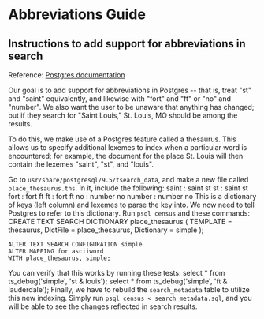 # Abbreviations Guide
## Instructions to add support for abbreviations in search
Reference: [Postgres documentation](https://www.postgresql.org/docs/current/static/textsearch-dictionaries.html)

Our goal is to add support for abbreviations in Postgres -- that is, treat "st" and "saint" equivalently, and likewise with "fort" and "ft" or "no" and "number". We also want the user to be unaware that anything has changed; but if they search for "Saint Louis," St. Louis, MO should be among the results.

To do this, we make use of a Postgres feature called a thesaurus. This allows us to specify additional lexemes to index when a particular word is encountered; for example, the document for the place St. Louis will then contain the lexemes "saint", "st", and "louis".

Go to `usr/share/postgresql/9.5/tsearch_data`, and make a new file called `place_thesaurus.ths`. In it, include the following:
    saint : saint st
    st : saint st
    fort : fort ft 
    ft : fort ft
    no : number no
    number : number no
This is a dictionary of keys (left column) and lexemes to parse the key into. We now need to tell Postgres to refer to this dictionary. Run `psql census` and these commands:
	CREATE TEXT SEARCH DICTIONARY place_thesaurus (
        TEMPLATE = thesaurus, 
        DictFile = place_thesaurus,
        Dictionary = simple
    );

    ALTER TEXT SEARCH CONFIGURATION simple 
    ALTER MAPPING for asciiword 
    WITH place_thesaurus, simple;

You can verify that this works by running these tests:
    select * from ts_debug('simple', 'st & louis');
    select * from ts_debug('simple', 'ft & lauderdale');
Finally, we have to rebuild the `search_metadata` table to utilize this new indexing. Simply run `psql census < search_metadata.sql`, and you will be able to see the changes reflected in search results.